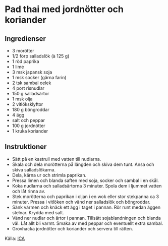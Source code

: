 # Pad thai med jordnötter och koriander

## Ingredienser

* 3 morötter
* 1/2 förp salladslök (à 125 g)
* 1 röd paprika
* 1 lime
* 3 msk japansk soja
* 1 msk socker (gärna farin)
* 2 tsk sambal oelek
* 4 port risnudlar
* 150 g salladsärtor
* 1 msk olja
* 2 vitlöksklyftor
* 180 g böngroddar
* 4 ägg
* salt och peppar
* 100 g jordnötter
* 1 kruka koriander

## Instruktioner

* Sätt på en kastrull med vatten till nudlarna.
* Skala och dela morötterna på längden och skiva dem tunt. Ansa och skiva salladslökarna.
* Dela, kärna ur och strimla paprikan.
* Pressa limen och blanda saften med soja, socker och sambal i en skål.
* Koka nudlarna och salladsärtorna 3 minuter. Spola dem i ljummet vatten och låt rinna av.
* Stek morötterna och paprikan i oljan i en wok eller stor stekpanna ca 3 minuter. Pressa i vitlöken och vänd ner salladslök och böngroddar.
* Sänk värmen och knäck ett ägg i taget i pannan. Rör runt medan äggen stelnar. Krydda med salt.
* Vänd ner nudlar och ärtor i pannan. Tillsätt sojablandningen och blanda väl. Låt allt bli varmt. Smaka av med peppar och eventuellt extra sambal.
* Grovhacka jordnötter och koriander och servera till rätten.

 Källa: [ICA](https://www.ica.se/recept/pad-thai-med-jordnotter-och-koriander-721903/)